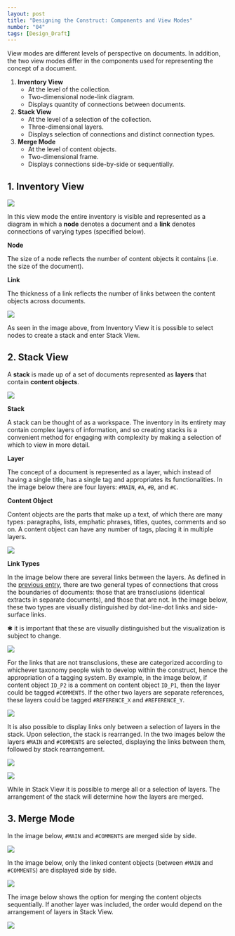 ```yaml
---
layout: post
title: "Designing the Construct: Components and View Modes"
number: "04"
tags: [Design_Draft]
---
```


View modes are different levels of perspective on documents. In addition, the two view modes differ in the components used for representing the concept of a document.

1. **Inventory View**
	- At the level of the collection.
	- Two-dimensional node-link diagram.
	- Displays quantity of connections between documents.
2. **Stack View**
	- At the level of a selection of the collection.
	- Three-dimensional layers.
	- Displays selection of connections and distinct connection types.
3. **Merge Mode**
	- At the level of content objects.
	- Two-dimensional frame.
	- Displays connections side-by-side or sequentially.

## 1. Inventory View

![](assets/BP_01.png)

In this view mode the entire inventory is visible and represented as a diagram in which a **node** denotes a document and a **link** denotes connections of varying types (specified below).

**Node**

The size of a node reflects the number of content objects it contains (i.e. the size of the document).

**Link**

The thickness of a link reflects the number of links between the content objects across documents.

![](assets/BP_02.png)

As seen in the image above, from Inventory View it is possible to select nodes to create a stack and enter Stack View.

## 2. Stack View

A **stack** is made up of a set of documents represented as **layers** that contain **content objects**.

![](assets/BP_A.png)

**Stack**

A stack can be thought of as a workspace. The inventory in its entirety may contain complex layers of information, and so creating stacks is a convenient method for engaging with complexity by making a selection of which to view in more detail.

**Layer**

The concept of a document is represented as a layer, which instead of having a single title, has a single tag and appropriates its functionalities. In the image below there are four layers: `#MAIN`, `#A`, `#B`, and `#C`.

**Content Object**

Content objects are the parts that make up a text, of which there are many types: paragraphs, lists, emphatic phrases, titles, quotes, comments and so on. A content object can have any number of tags, placing it in multiple layers.

![](assets/BP_B.png)

**Link Types**

In the image below there are several links between the layers. As defined in the [previous entry](boundaries-of-documents-and-reflecting-interconnection), there are two general types of connections that cross the boundaries of documents: those that are transclusions (identical extracts in separate documents), and those that are not. In the image below, these two types are visually distinguished by dot-line-dot links and side-surface links.

&#10033; it is important that these are visually distinguished but the visualization is subject to change.

![](assets/BP_C.png)

For the links that are not transclusions, these are categorized according to whichever taxonomy people wish to develop within the construct, hence the appropriation of a tagging system. By example, in the image below, if content object `ID_P2` is a comment on content object `ID_P1`, then the layer could be tagged `#COMMENTS`. If the other two layers are separate references, these layers could be tagged `#REFERENCE_X` and `#REFERENCE_Y`.

![](assets/BP_D.png)

It is also possible to display links only between a selection of layers in the stack. Upon selection, the stack is rearranged. In the two images below the layers `#MAIN` and `#COMMENTS` are selected, displaying the links between them, followed by stack rearrangement.

![](assets/BP_X.png)

![](assets/BP_X2.png)

While in Stack View it is possible to merge all or a selection of layers. The arrangement of the stack will determine how the layers are merged.

## 3. Merge Mode

In the image below, `#MAIN` and `#COMMENTS` are merged side by side.

![](assets/BP_Y.png)

In the image below, only the linked content objects (between `#MAIN` and `#COMMENTS`) are displayed side by side.

![](assets/BP_Z1.png)

The image below shows the option for merging the content objects sequentially. If another layer was included, the order would depend on the arrangement of layers in Stack View.

![](assets/BP_Z2.png)
